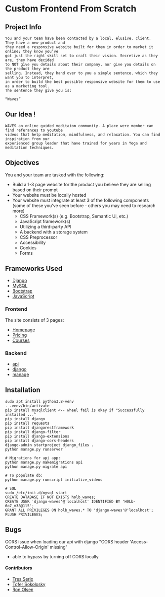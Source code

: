 # Custom Frontend From Scratch
## Project Info
    You and your team have been contacted by a local, elusive, client. They have a new product and
    they need a responsive website built for them in order to market it online; they know you’ve
    got just the right skill set to craft their vision. Secretive as they are, they have decided
    to NOT give you details about their company, nor give you details on the product they are
    selling. Instead, they hand over to you a simple sentence, which they want you to interpret,
    in order to build the best possible responsive website for them to use as a marketing tool.
    The sentence they give you is:

    “Waves”
## Our Idea !
    WAVES an online guided meditaion community. A place were member can find referances to youtube
    videos that help meditation, mindfulness, and relaxation. You can find inspiration from our
    experienced group leader that have trained for years in Yoga and meditation techniques.

## Objectives
You and your team are tasked with the following:

- Build a 1-3 page website for the product you believe they are selling based on their prompt
- Your website must be locally hosted
- Your website must integrate at least 3 of the following components (some of these you’ve seen before - others you may need to research more)
    - CSS Framework(s) (e.g. Bootstrap, Semantic UI, etc.)
    - JavaScript framework(s)
    - Utilizing a third-party API
    - A backend with a storage system
    - CSS Preprocessor
    - Accessibility
    - Cookies
    - Forms
## Frameworks Used
- [Django](http://djangoproject.com)
- [MySQL](https://www.mysql.com/)
- [Bootstrap](https://getbootstrap.com/docs/4.6/getting-started/introduction/)
- [JavaScript](https://www.javascript.com/)

### Frontend
The site consists of 3 pages:
- [Homepage](https://github.com/treserio/holberton-waves/blob/master/homepage.html)
- [Pricing](https://github.com/treserio/holberton-waves/blob/master/homepage.html)
- [Courses](https://github.com/treserio/holberton-waves/blob/master/courses.html)

### Backend
- [api](https://github.com/treserio/holberton-waves/tree/master/api)
- [django](https://github.com/treserio/holberton-waves/tree/master/django_files)
- [manage](https://github.com/treserio/holberton-waves/blob/master/manage.py)

## Installation
    sudo apt install python3.8-venv
    . .venv/bin/activate
    pip install mysqlclient <-- wheel fail is okay if "Successfully installed ..."
    pip install django
    pip install requests
    pip install djangorestframework
    pip install django-filter
    pip install django-extensions
    pip install django-cors-headers
    django-admin startproject django_files .
    python manage.py runserver

    # Migrations for api app:
    python manage.py makemigrations api
    python manage.py migrate api

    # To populate db:
    python manage.py runscript initialize_videos

    # SQL
    sudo /etc/init.d/mysql start
    CREATE DATABASE IF NOT EXISTS holb_waves;
    CREATE USER 'django-waves'@'localhost' IDENTIFIED BY 'H0Lb-6o7_m38@1l5';
    GRANT ALL PRIVILEGES ON holb_waves.* TO 'django-waves'@'localhost';
    FLUSH PRIVILEGES;
## Bugs

CORS issue when loading our api with django "CORS header 'Access-Control-Allow-Origin' missing"
- able to bypass by turning off CORS locally

#### Contributors
- [Tres Serio](https://github.com/treserio)
- [Tofer Sokolosky](https://github.com/Esoteric918)
- [Ron Olsen](https://github.com/ronroeandassociates)
